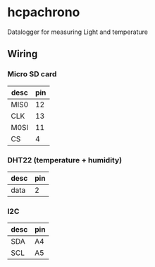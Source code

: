 # hcpachrono

Datalogger for measuring Light and temperature

## Wiring 

### Micro SD card

desc | pin
-----|-----
MIS0 | 12
CLK  | 13
M0SI | 11
CS   | 4

### DHT22 (temperature + humidity)

desc | pin
-----|-----
data | 2

### I2C

desc | pin
-----|-----
SDA  | A4
SCL  | A5
